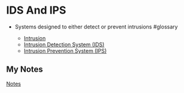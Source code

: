 # IDS And IPS
- Systems designed to either detect or prevent intrusions #glossary

    - [Intrusion](intrusion.md)
    - [Intrusion Detection System (IDS)](ids.md)
    - [Intrusion Prevention System (IPS)](ips.md)
## My Notes
[Notes](mynotes/ids-and-ips-notes.md)
